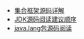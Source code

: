   - [集合框架源码详解](docs/jdk/集合框架源码详解)
  - [JDK源码阅读建议顺序](docs/jdk/JDK源码阅读建议顺序)
  - [java.lang包源码阅读](docs/jdk/java.lang包源码阅读)
